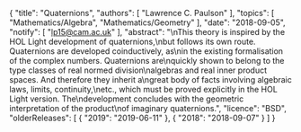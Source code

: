 {
    "title": "Quaternions",
    "authors": [
        "Lawrence C. Paulson"
    ],
    "topics": [
        "Mathematics/Algebra",
        "Mathematics/Geometry"
    ],
    "date": "2018-09-05",
    "notify": [
        "lp15@cam.ac.uk"
    ],
    "abstract": "\nThis theory is inspired by the HOL Light development of quaternions,\nbut follows its own route. Quaternions are developed coinductively, as\nin the existing formalisation of the complex numbers. Quaternions are\nquickly shown to belong to the type classes of real normed division\nalgebras and real inner product spaces. And therefore they inherit a\ngreat body of facts involving algebraic  laws, limits, continuity,\netc., which must be proved explicitly in the HOL Light version.  The\ndevelopment concludes with the geometric interpretation of the product\nof imaginary quaternions.",
    "licence": "BSD",
    "olderReleases": [
        {
            "2019": "2019-06-11"
        },
        {
            "2018": "2018-09-07"
        }
    ]
}